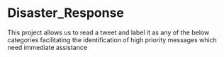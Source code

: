 # Disaster_Response

This project allows us to read a tweet and label it as any of the below categories facilitating the identification of high priority messages which need immediate assistance

